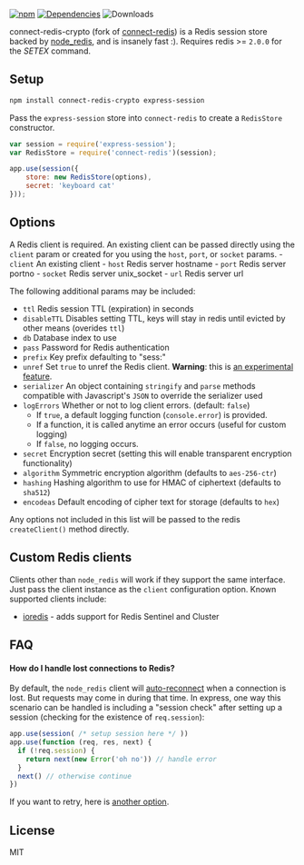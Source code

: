 [![npm](https://img.shields.io/npm/v/connect-redis-crypto.svg)](https://npmjs.com/package/connect-redis-crypto) [![Dependencies](https://img.shields.io/david/jas-/connect-redis-crypto.svg)](https://david-dm.org/jas-/connect-redis-crypto) ![Downloads](https://img.shields.io/npm/dm/connect-redis-crypto.svg)

connect-redis-crypto (fork of [connect-redis](https://github.com/tj/connect-redis)) is a Redis session store backed by [node_redis](http://github.com/mranney/node_redis), and is insanely fast :). Requires redis >= `2.0.0` for the _SETEX_ command.

Setup
-----

```sh
npm install connect-redis-crypto express-session
```

Pass the `express-session` store into `connect-redis` to create a `RedisStore` constructor.

```js
var session = require('express-session');
var RedisStore = require('connect-redis')(session);

app.use(session({
    store: new RedisStore(options),
    secret: 'keyboard cat'
}));
```

Options
-------

A Redis client is required. An existing client can be passed directly using the `client` param or created for you using the `host`, `port`, or `socket` params. - `client` An existing client - `host` Redis server hostname - `port` Redis server portno - `socket` Redis server unix_socket - `url` Redis server url

The following additional params may be included:

-	`ttl` Redis session TTL (expiration) in seconds
-	`disableTTL` Disables setting TTL, keys will stay in redis until evicted by other means (overides `ttl`\)
-	`db` Database index to use
-	`pass` Password for Redis authentication
-	`prefix` Key prefix defaulting to "sess:"
-	`unref` Set `true` to unref the Redis client. **Warning**: this is [an experimental feature](https://github.com/mranney/node_redis#clientunref).
-	`serializer` An object containing `stringify` and `parse` methods compatible with Javascript's `JSON` to override the serializer used
-	`logErrors` Whether or not to log client errors. (default: `false`\)
	-	If `true`, a default logging function (`console.error`) is provided.
	-	If a function, it is called anytime an error occurs (useful for custom logging)
	-	If `false`, no logging occurs.
-	`secret` Encryption secret (setting this will enable transparent encryption functionality)
-	`algorithm` Symmetric encryption algorithm (defaults to `aes-256-ctr`)
-	`hashing` Hashing algorithm to use for HMAC of ciphertext (defaults to `sha512`)
-	`encodeas` Default encoding of cipher text for storage (defaults to `hex`)

Any options not included in this list will be passed to the redis `createClient()` method directly.

Custom Redis clients
--------------------

Clients other than `node_redis` will work if they support the same interface. Just pass the client instance as the `client` configuration option. Known supported clients include:

-	[ioredis](https://github.com/luin/ioredis) - adds support for Redis Sentinel and Cluster

FAQ
---

#### How do I handle lost connections to Redis?

By default, the `node_redis` client will [auto-reconnect](https://github.com/mranney/node_redis#overloading) when a connection is lost. But requests may come in during that time. In express, one way this scenario can be handled is including a "session check" after setting up a session (checking for the existence of `req.session`\):

```js
app.use(session( /* setup session here */ ))
app.use(function (req, res, next) {
  if (!req.session) {
    return next(new Error('oh no')) // handle error
  }
  next() // otherwise continue
})
```

If you want to retry, here is [another option](https://github.com/expressjs/session/issues/99#issuecomment-63853989).

License
-------

MIT